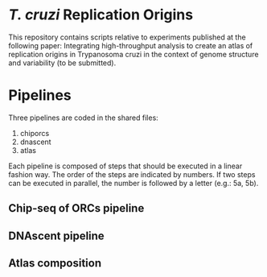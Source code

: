 # _T. cruzi_ Replication Origins
This repository contains scripts relative to experiments published at the following paper: Integrating high-throughput analysis to create an atlas of replication origins in Trypanosoma cruzi in the context of genome structure and variability (to be submitted).

# Pipelines
Three pipelines are coded in the shared files:
1. chiporcs
2. dnascent
3. atlas

Each pipeline is composed of steps that should be executed in a linear fashion way. The order of the steps are indicated by numbers. If two steps can be executed in parallel, the number is followed by a letter (e.g.: 5a, 5b).

## Chip-seq of ORCs pipeline

## DNAscent pipeline

## Atlas composition
